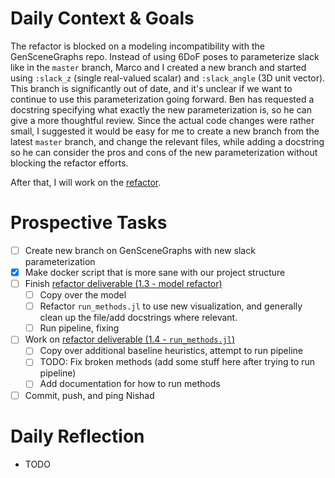 # Daily Context & Goals

The refactor is blocked on a modeling incompatibility with the GenSceneGraphs
repo. Instead of using 6DoF poses to parameterize slack like in the `master`
branch, Marco and I created a new branch and started using `:slack_z` (single
real-valued scalar) and `:slack_angle` (3D unit vector). This branch is
significantly out of date, and it's unclear if we want to continue to use this
parameterization going forward. Ben has requested a docstring specifying what
exactly the new parameterization is, so he can give a more thoughtful review.
Since the actual code changes were rather small, I suggested it would be easy for me 
to create a new branch from the latest `master` branch, and change the relevant
files, while adding a docstring so he can consider the pros and cons of the new
parameterization without blocking the refactor efforts.

After that, I will work on the [refactor](RefactorDerenderingUsingGenSceneGraphs.md).

# Prospective Tasks

* [ ] Create new branch on GenSceneGraphs with new slack parameterization
* [X] Make docker script that is more sane with our project structure
* [ ] Finish [refactor deliverable (1.3 - model refactor)](RefactorDerenderingUsingGenSceneGraphs.md#Deliverables)
    * [ ] Copy over the model
    * [ ] Refactor `run_methods.jl` to use new visualization, and generally
          clean up the file/add docstrings where relevant.
    * [ ] Run pipeline, fixing 
* [ ] Work on [refactor deliverable (1.4 - `run_methods.jl`)](RefactorDerenderingUsingGenSceneGraphs.md#Deliverables)
    * [ ] Copy over additional baseline heuristics, attempt to run pipeline
    * [ ] TODO: Fix broken methods (add some stuff here after trying to run pipeline)
    * [ ] Add documentation for how to run methods
* [ ] Commit, push, and ping Nishad

# Daily Reflection

* TODO
